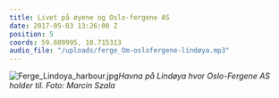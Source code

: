 ```yaml
---
title: Livet på øyene og Oslo-fergene AS
date: 2017-05-03 13:26:00 Z
position: 5
coords: 59.889995, 10.715313
audio_file: "/uploads/ferge_Om-oslofergene-lindøya.mp3"
---
```


![Ferge_Lindoya_harbour.jpg](/uploads/Ferge_Lindoya_harbour.jpg)*Havna på Lindøya hvor Oslo-Fergene AS holder til. Foto: Marcin Szala*

 